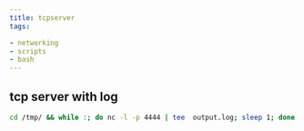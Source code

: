 ```yaml
---
title: tcpserver
tags:

- networking
- scripts
- bash
---
```


## tcp server with log

```sh
cd /tmp/ && while :; do nc -l -p 4444 | tee  output.log; sleep 1; done
```
